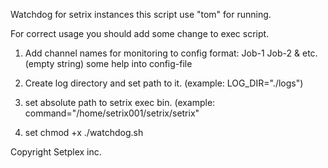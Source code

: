 Watchdog for setrix instances this script use "tom" for running.

For correct usage you should add some change to exec script.
1. Add channel names for monitoring to config
format: 
	Job-1
	Job-2
	& etc.
	(empty string)
some help into config-file

2. Create log directory and set path to it. (example: LOG_DIR="./logs")
3. set absolute path to setrix exec bin. (example: command="/home/setrix001/setrix/setrix"
4. set chmod +x ./watchdog.sh

Copyright Setplex inc.
